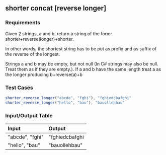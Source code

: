 ## shorter concat [reverse longer]

### Requirements 

Given 2 strings, a and b, return a string of the form: shorter+reverse(longer)+shorter.

In other words, the shortest string has to be put as prefix and as suffix of the reverse of the longest.

Strings a and b may be empty, but not null (In C# strings may also be null. Treat them as if they are empty.).
If a and b have the same length treat a as the longer producing b+reverse(a)+b

### Test Cases

```JavaScript
shorter_reverse_longer("abcde", "fghi"), "fghiedcbafghi"
shorter_reverse_longer("hello", "bau"), "bauollehbau"
```

### Input/Output Table

| Input                                          | Output |
| :--------------------------------------------- | :----- |
| "abcde", "fghi"                        | "fghiedcbafghi | 
| "hello", "bau"                         | "bauollehbau"  | 


